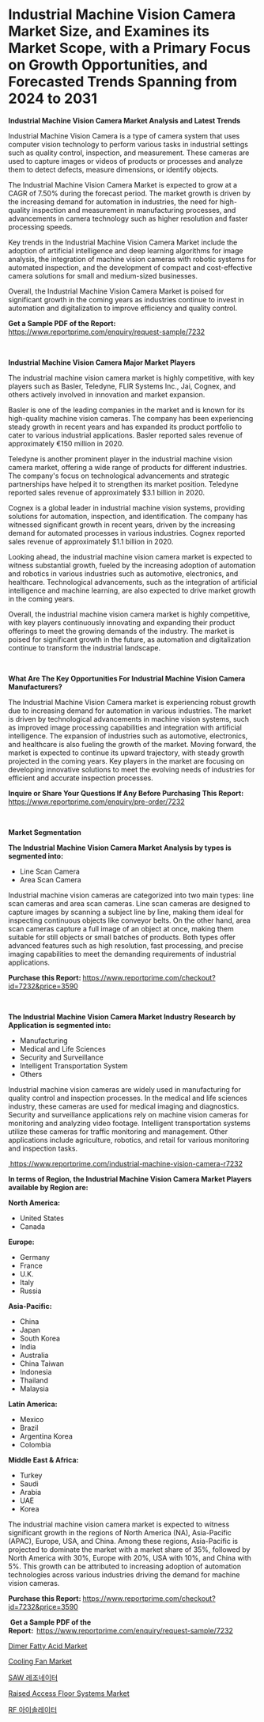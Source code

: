 <p><h1>Industrial Machine Vision Camera Market Size, and Examines its Market Scope, with a Primary Focus on Growth Opportunities, and Forecasted Trends Spanning from 2024 to 2031</h1></p><p><strong>Industrial Machine Vision Camera Market Analysis and Latest Trends</strong></p>
<p><p>Industrial Machine Vision Camera is a type of camera system that uses computer vision technology to perform various tasks in industrial settings such as quality control, inspection, and measurement. These cameras are used to capture images or videos of products or processes and analyze them to detect defects, measure dimensions, or identify objects.</p><p>The Industrial Machine Vision Camera Market is expected to grow at a CAGR of 7.50% during the forecast period. The market growth is driven by the increasing demand for automation in industries, the need for high-quality inspection and measurement in manufacturing processes, and advancements in camera technology such as higher resolution and faster processing speeds.</p><p>Key trends in the Industrial Machine Vision Camera Market include the adoption of artificial intelligence and deep learning algorithms for image analysis, the integration of machine vision cameras with robotic systems for automated inspection, and the development of compact and cost-effective camera solutions for small and medium-sized businesses.</p><p>Overall, the Industrial Machine Vision Camera Market is poised for significant growth in the coming years as industries continue to invest in automation and digitalization to improve efficiency and quality control.</p></p>
<p><strong>Get a Sample PDF of the Report:&nbsp;</strong> <a href="https://www.reportprime.com/enquiry/request-sample/7232">https://www.reportprime.com/enquiry/request-sample/7232</a></p>
<p>&nbsp;</p>
<p><strong>Industrial Machine Vision Camera Major Market Players</strong></p>
<p><p>The industrial machine vision camera market is highly competitive, with key players such as Basler, Teledyne, FLIR Systems Inc., Jai, Cognex, and others actively involved in innovation and market expansion. </p><p>Basler is one of the leading companies in the market and is known for its high-quality machine vision cameras. The company has been experiencing steady growth in recent years and has expanded its product portfolio to cater to various industrial applications. Basler reported sales revenue of approximately €150 million in 2020.</p><p>Teledyne is another prominent player in the industrial machine vision camera market, offering a wide range of products for different industries. The company's focus on technological advancements and strategic partnerships have helped it to strengthen its market position. Teledyne reported sales revenue of approximately $3.1 billion in 2020.</p><p>Cognex is a global leader in industrial machine vision systems, providing solutions for automation, inspection, and identification. The company has witnessed significant growth in recent years, driven by the increasing demand for automated processes in various industries. Cognex reported sales revenue of approximately $1.1 billion in 2020.</p><p>Looking ahead, the industrial machine vision camera market is expected to witness substantial growth, fueled by the increasing adoption of automation and robotics in various industries such as automotive, electronics, and healthcare. Technological advancements, such as the integration of artificial intelligence and machine learning, are also expected to drive market growth in the coming years.</p><p>Overall, the industrial machine vision camera market is highly competitive, with key players continuously innovating and expanding their product offerings to meet the growing demands of the industry. The market is poised for significant growth in the future, as automation and digitalization continue to transform the industrial landscape.</p></p>
<p>&nbsp;</p>
<p><strong>What Are The Key Opportunities For Industrial Machine Vision Camera Manufacturers?</strong></p>
<p><p>The Industrial Machine Vision Camera market is experiencing robust growth due to increasing demand for automation in various industries. The market is driven by technological advancements in machine vision systems, such as improved image processing capabilities and integration with artificial intelligence. The expansion of industries such as automotive, electronics, and healthcare is also fueling the growth of the market. Moving forward, the market is expected to continue its upward trajectory, with steady growth projected in the coming years. Key players in the market are focusing on developing innovative solutions to meet the evolving needs of industries for efficient and accurate inspection processes.</p></p>
<p><strong>Inquire or Share Your Questions If Any Before Purchasing This Report:</strong> <a href="https://www.reportprime.com/enquiry/pre-order/7232">https://www.reportprime.com/enquiry/pre-order/7232</a></p>
<p>&nbsp;</p>
<p><strong>Market Segmentation</strong></p>
<p><strong>The Industrial Machine Vision Camera Market Analysis by types is segmented into:</strong></p>
<p><ul><li>Line Scan Camera</li><li>Area Scan Camera</li></ul></p>
<p><p>Industrial machine vision cameras are categorized into two main types: line scan cameras and area scan cameras. Line scan cameras are designed to capture images by scanning a subject line by line, making them ideal for inspecting continuous objects like conveyor belts. On the other hand, area scan cameras capture a full image of an object at once, making them suitable for still objects or small batches of products. Both types offer advanced features such as high resolution, fast processing, and precise imaging capabilities to meet the demanding requirements of industrial applications.</p></p>
<p><strong>Purchase this Report:&nbsp;</strong><a href="https://www.reportprime.com/checkout?id=7232&price=3590">https://www.reportprime.com/checkout?id=7232&price=3590</a></p>
<p>&nbsp;</p>
<p><strong>The Industrial Machine Vision Camera Market Industry Research by Application is segmented into:</strong></p>
<p><ul><li>Manufacturing</li><li>Medical and Life Sciences</li><li>Security and Surveillance</li><li>Intelligent Transportation System</li><li>Others</li></ul></p>
<p><p>Industrial machine vision cameras are widely used in manufacturing for quality control and inspection processes. In the medical and life sciences industry, these cameras are used for medical imaging and diagnostics. Security and surveillance applications rely on machine vision cameras for monitoring and analyzing video footage. Intelligent transportation systems utilize these cameras for traffic monitoring and management. Other applications include agriculture, robotics, and retail for various monitoring and inspection tasks.</p></p>
<p><a href="https://www.reportprime.com/industrial-machine-vision-camera-r7232">&nbsp;https://www.reportprime.com/industrial-machine-vision-camera-r7232</a></p>
<p><strong>In terms of Region, the Industrial Machine Vision Camera Market Players available by Region are:</strong></p>
<p>
    <p> <strong> North America: </strong>
        <ul>
            <li>United States</li>
            <li>Canada</li>
        </ul>
        </p> 
    <p> <strong> Europe: </strong>
        <ul>
            <li>Germany</li>
            <li>France</li>
            <li>U.K.</li>
            <li>Italy</li>
            <li>Russia</li>
        </ul>
        </p> 
    <p> <strong> Asia-Pacific: </strong>
        <ul>
            <li>China</li>
            <li>Japan</li>
            <li>South Korea</li>
            <li>India</li>
            <li>Australia</li>
            <li>China Taiwan</li>
            <li>Indonesia</li>
            <li>Thailand</li>
            <li>Malaysia</li>
        </ul>
        </p> 
    <p> <strong> Latin America: </strong>
        <ul>
            <li>Mexico</li>
            <li>Brazil</li>
            <li>Argentina Korea</li>
            <li>Colombia</li>
        </ul>
        </p> 
    <p> <strong> Middle East & Africa: </strong>
        <ul>
            <li>Turkey</li>
            <li>Saudi</li>
            <li>Arabia</li>
            <li>UAE</li>
            <li>Korea</li>
        </ul>
    </p>
    </p>
<p><p>The industrial machine vision camera market is expected to witness significant growth in the regions of North America (NA), Asia-Pacific (APAC), Europe, USA, and China. Among these regions, Asia-Pacific is projected to dominate the market with a market share of 35%, followed by North America with 30%, Europe with 20%, USA with 10%, and China with 5%. This growth can be attributed to increasing adoption of automation technologies across various industries driving the demand for machine vision cameras.</p></p>
<p><strong>Purchase this Report: </strong><a href="https://www.reportprime.com/checkout?id=7232&price=3590">https://www.reportprime.com/checkout?id=7232&price=3590</a></p>
<p>&nbsp;<strong>Get a Sample PDF of the Report:&nbsp;&nbsp;</strong><a href="https://www.reportprime.com/enquiry/request-sample/7232">https://www.reportprime.com/enquiry/request-sample/7232</a></p>
<p><strong></strong></p>
<p><p><a href="https://issuu.com/reportprime-2/docs/dimer-fatty-acid-market-size-2030.pptx">Dimer Fatty Acid Market</a></p><p><a href="https://github.com/pjcfca/Market-Research-Report-List-2/blob/main/cooling-fan-market.md">Cooling Fan Market</a></p><p><a href="https://github.com/royErdmtyan906778/Market-Research-Report-List-1/blob/main/279070721472.md">SAW 레조네이터</a></p><p><a href="https://issuu.com/reportprime-2/docs/raised-access-floor-systems-market-size-2030.pptx">Raised Access Floor Systems Market</a></p><p><a href="https://github.com/Maeennan456456/Market-Research-Report-List-1/blob/main/289847121462.md">RF 아이솔레이터</a></p></p>